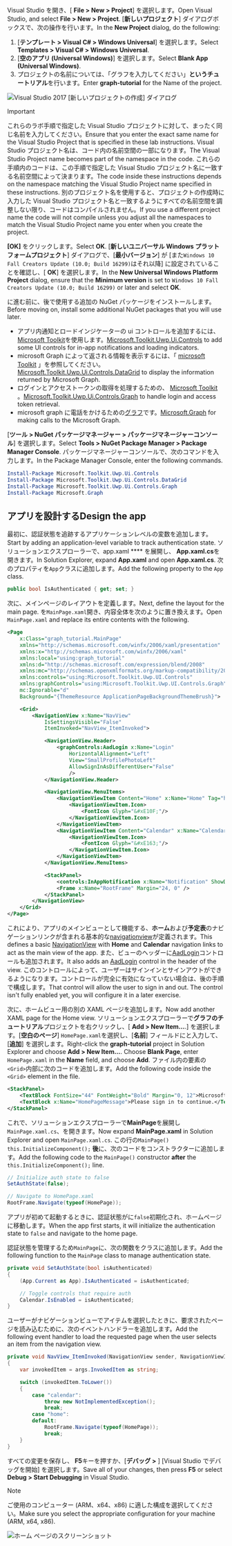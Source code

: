 <!-- markdownlint-disable MD002 MD041 -->

<span data-ttu-id="3c502-101">Visual Studio を開き、[ **File > New > Project**] を選択します。</span><span class="sxs-lookup"><span data-stu-id="3c502-101">Open Visual Studio, and select **File > New > Project**.</span></span> <span data-ttu-id="3c502-102">[**新しいプロジェクト**] ダイアログボックスで、次の操作を行います。</span><span class="sxs-lookup"><span data-stu-id="3c502-102">In the **New Project** dialog, do the following:</span></span>

1. <span data-ttu-id="3c502-103">[**テンプレート > Visual C# > Windows Universal**] を選択します。</span><span class="sxs-lookup"><span data-stu-id="3c502-103">Select **Templates > Visual C# > Windows Universal**.</span></span>
1. <span data-ttu-id="3c502-104">[**空のアプリ (Universal Windows)**] を選択します。</span><span class="sxs-lookup"><span data-stu-id="3c502-104">Select **Blank App (Universal Windows)**.</span></span>
1. <span data-ttu-id="3c502-105">プロジェクトの名前については、「グラフを入力してください」**というチュートリアル**を行います。</span><span class="sxs-lookup"><span data-stu-id="3c502-105">Enter **graph-tutorial** for the Name of the project.</span></span>

![Visual Studio 2017 [新しいプロジェクトの作成] ダイアログ](./images/vs-newproj-01.png)

> [!IMPORTANT]
> <span data-ttu-id="3c502-107">これらのラボ手順で指定した Visual Studio プロジェクトに対して、まったく同じ名前を入力してください。</span><span class="sxs-lookup"><span data-stu-id="3c502-107">Ensure that you enter the exact same name for the Visual Studio Project that is specified in these lab instructions.</span></span> <span data-ttu-id="3c502-108">Visual Studio プロジェクト名は、コード内の名前空間の一部になります。</span><span class="sxs-lookup"><span data-stu-id="3c502-108">The Visual Studio Project name becomes part of the namespace in the code.</span></span> <span data-ttu-id="3c502-109">これらの手順内のコードは、この手順で指定した Visual Studio プロジェクト名に一致する名前空間によって決まります。</span><span class="sxs-lookup"><span data-stu-id="3c502-109">The code inside these instructions depends on the namespace matching the Visual Studio Project name specified in these instructions.</span></span> <span data-ttu-id="3c502-110">別のプロジェクト名を使用すると、プロジェクトの作成時に入力した Visual Studio プロジェクト名と一致するようにすべての名前空間を調整しない限り、コードはコンパイルされません。</span><span class="sxs-lookup"><span data-stu-id="3c502-110">If you use a different project name the code will not compile unless you adjust all the namespaces to match the Visual Studio Project name you enter when you create the project.</span></span>

<span data-ttu-id="3c502-111">**[OK]** をクリックします。</span><span class="sxs-lookup"><span data-stu-id="3c502-111">Select **OK**.</span></span> <span data-ttu-id="3c502-112">[**新しいユニバーサル Windows プラットフォームプロジェクト**] ダイアログで、[**最小バージョン**] が [また`Windows 10 Fall Creators Update (10.0; Build 16299)`はそれ以降] に設定されていることを確認し、[ **OK**] を選択します。</span><span class="sxs-lookup"><span data-stu-id="3c502-112">In the **New Universal Windows Platform Project** dialog, ensure that the **Minimum version** is set to `Windows 10 Fall Creators Update (10.0; Build 16299)` or later and select **OK**.</span></span>

<span data-ttu-id="3c502-113">に進む前に、後で使用する追加の NuGet パッケージをインストールします。</span><span class="sxs-lookup"><span data-stu-id="3c502-113">Before moving on, install some additional NuGet packages that you will use later.</span></span>

- <span data-ttu-id="3c502-114">アプリ内通知とロードインジケーターの ui コントロールを追加するには、 [Microsoft Toolkit](https://www.nuget.org/packages/Microsoft.Toolkit.Uwp.Ui.Controls/)を使用します。</span><span class="sxs-lookup"><span data-stu-id="3c502-114">[Microsoft.Toolkit.Uwp.Ui.Controls](https://www.nuget.org/packages/Microsoft.Toolkit.Uwp.Ui.Controls/) to add some UI controls for in-app notifications and loading indicators.</span></span>
- <span data-ttu-id="3c502-115">microsoft Graph によって返される情報を表示するには、「 [microsoft Toolkit](https://www.nuget.org/packages/Microsoft.Toolkit.Uwp.Ui.Controls.DataGrid/) 」を参照してください。</span><span class="sxs-lookup"><span data-stu-id="3c502-115">[Microsoft.Toolkit.Uwp.Ui.Controls.DataGrid](https://www.nuget.org/packages/Microsoft.Toolkit.Uwp.Ui.Controls.DataGrid/) to display the information returned by Microsoft Graph.</span></span>
- <span data-ttu-id="3c502-116">ログインとアクセストークンの取得を処理するための、 [Microsoft Toolkit](https://www.nuget.org/packages/Microsoft.Toolkit.Uwp.Ui.Controls.Graph/) 。</span><span class="sxs-lookup"><span data-stu-id="3c502-116">[Microsoft.Toolkit.Uwp.Ui.Controls.Graph](https://www.nuget.org/packages/Microsoft.Toolkit.Uwp.Ui.Controls.Graph/) to handle login and access token retrieval.</span></span>
- <span data-ttu-id="3c502-117">microsoft graph に電話をかけるための[グラフ](https://www.nuget.org/packages/Microsoft.Graph/)です。</span><span class="sxs-lookup"><span data-stu-id="3c502-117">[Microsoft.Graph](https://www.nuget.org/packages/Microsoft.Graph/) for making calls to the Microsoft Graph.</span></span>

<span data-ttu-id="3c502-118">[**ツール > NuGet パッケージマネージャー > パッケージマネージャーコンソール**] を選択します。</span><span class="sxs-lookup"><span data-stu-id="3c502-118">Select **Tools > NuGet Package Manager > Package Manager Console**.</span></span> <span data-ttu-id="3c502-119">パッケージマネージャーコンソールで、次のコマンドを入力します。</span><span class="sxs-lookup"><span data-stu-id="3c502-119">In the Package Manager Console, enter the following commands.</span></span>

```Powershell
Install-Package Microsoft.Toolkit.Uwp.Ui.Controls
Install-Package Microsoft.Toolkit.Uwp.Ui.Controls.DataGrid
Install-Package Microsoft.Toolkit.Uwp.Ui.Controls.Graph
Install-Package Microsoft.Graph
```

## <a name="design-the-app"></a><span data-ttu-id="3c502-120">アプリを設計する</span><span class="sxs-lookup"><span data-stu-id="3c502-120">Design the app</span></span>

<span data-ttu-id="3c502-121">最初に、認証状態を追跡するアプリケーションレベルの変数を追加します。</span><span class="sxs-lookup"><span data-stu-id="3c502-121">Start by adding an application-level variable to track authentication state.</span></span> <span data-ttu-id="3c502-122">ソリューションエクスプローラーで、app.xaml \*\*\*\* を展開し、 **App.xaml.cs**を開きます。</span><span class="sxs-lookup"><span data-stu-id="3c502-122">In Solution Explorer, expand **App.xaml** and open **App.xaml.cs**.</span></span> <span data-ttu-id="3c502-123">次のプロパティを`App`クラスに追加します。</span><span class="sxs-lookup"><span data-stu-id="3c502-123">Add the following property to the `App` class.</span></span>

```cs
public bool IsAuthenticated { get; set; }
```

<span data-ttu-id="3c502-124">次に、メインページのレイアウトを定義します。</span><span class="sxs-lookup"><span data-stu-id="3c502-124">Next, define the layout for the main page.</span></span> <span data-ttu-id="3c502-125">を`MainPage.xaml`開き、内容全体を次のように置き換えます。</span><span class="sxs-lookup"><span data-stu-id="3c502-125">Open `MainPage.xaml` and replace its entire contents with the following.</span></span>

```xml
<Page
    x:Class="graph_tutorial.MainPage"
    xmlns="http://schemas.microsoft.com/winfx/2006/xaml/presentation"
    xmlns:x="http://schemas.microsoft.com/winfx/2006/xaml"
    xmlns:local="using:graph_tutorial"
    xmlns:d="http://schemas.microsoft.com/expression/blend/2008"
    xmlns:mc="http://schemas.openxmlformats.org/markup-compatibility/2006"
    xmlns:controls="using:Microsoft.Toolkit.Uwp.UI.Controls"
    xmlns:graphControls="using:Microsoft.Toolkit.Uwp.UI.Controls.Graph"
    mc:Ignorable="d"
    Background="{ThemeResource ApplicationPageBackgroundThemeBrush}">

    <Grid>
        <NavigationView x:Name="NavView"
            IsSettingsVisible="False"
            ItemInvoked="NavView_ItemInvoked">

            <NavigationView.Header>
                <graphControls:AadLogin x:Name="Login"
                    HorizontalAlignment="Left"
                    View="SmallProfilePhotoLeft"
                    AllowSignInAsDifferentUser="False"
                    />
            </NavigationView.Header>

            <NavigationView.MenuItems>
                <NavigationViewItem Content="Home" x:Name="Home" Tag="home">
                    <NavigationViewItem.Icon>
                        <FontIcon Glyph="&#xE10F;"/>
                    </NavigationViewItem.Icon>
                </NavigationViewItem>
                <NavigationViewItem Content="Calendar" x:Name="Calendar" Tag="calendar">
                    <NavigationViewItem.Icon>
                        <FontIcon Glyph="&#xE163;"/>
                    </NavigationViewItem.Icon>
                </NavigationViewItem>
            </NavigationView.MenuItems>

            <StackPanel>
                <controls:InAppNotification x:Name="Notification" ShowDismissButton="true" />
                <Frame x:Name="RootFrame" Margin="24, 0" />
            </StackPanel>
        </NavigationView>
    </Grid>
</Page>
```

<span data-ttu-id="3c502-126">これにより、アプリのメインビューとして機能する、**ホーム**および**予定表**のナビゲーションリンクが含まれる基本的な[navigationview](https://docs.microsoft.com/uwp/api/windows.ui.xaml.controls.navigationview)が定義されます。</span><span class="sxs-lookup"><span data-stu-id="3c502-126">This defines a basic [NavigationView](https://docs.microsoft.com/uwp/api/windows.ui.xaml.controls.navigationview) with **Home** and **Calendar** navigation links to act as the main view of the app.</span></span> <span data-ttu-id="3c502-127">また、ビューのヘッダーに[AadLogin](https://docs.microsoft.com/dotnet/api/microsoft.toolkit.uwp.ui.controls.graph.aadlogin?view=win-comm-toolkit-dotnet-stable)コントロールも追加されます。</span><span class="sxs-lookup"><span data-stu-id="3c502-127">It also adds an [AadLogin](https://docs.microsoft.com/dotnet/api/microsoft.toolkit.uwp.ui.controls.graph.aadlogin?view=win-comm-toolkit-dotnet-stable) control in the header of the view.</span></span> <span data-ttu-id="3c502-128">このコントロールによって、ユーザーはサインインとサインアウトができるようになります。コントロールが完全に有効になっていない場合は、後の手順で構成します。</span><span class="sxs-lookup"><span data-stu-id="3c502-128">That control will allow the user to sign in and out. The control isn't fully enabled yet, you will configure it in a later exercise.</span></span>

<span data-ttu-id="3c502-129">次に、ホームビュー用の別の XAML ページを追加します。</span><span class="sxs-lookup"><span data-stu-id="3c502-129">Now add another XAML page for the Home view.</span></span> <span data-ttu-id="3c502-130">ソリューションエクスプローラーで**グラフのチュートリアル**プロジェクトを右クリックし、[ **Add > New Item...**.] を選択します。[**空白のページ**] `HomePage.xaml`を選択し、[**名前**] フィールドにと入力して、[**追加**] を選択します。</span><span class="sxs-lookup"><span data-stu-id="3c502-130">Right-click the **graph-tutorial** project in Solution Explorer and choose **Add > New Item...**. Choose **Blank Page**, enter `HomePage.xaml` in the **Name** field, and choose **Add**.</span></span> <span data-ttu-id="3c502-131">ファイル内の要素の`<Grid>`内部に次のコードを追加します。</span><span class="sxs-lookup"><span data-stu-id="3c502-131">Add the following code inside the `<Grid>` element in the file.</span></span>

```xml
<StackPanel>
    <TextBlock FontSize="44" FontWeight="Bold" Margin="0, 12">Microsoft Graph UWP Tutorial</TextBlock>
    <TextBlock x:Name="HomePageMessage">Please sign in to continue.</TextBlock>
</StackPanel>
```

<span data-ttu-id="3c502-132">これで、ソリューションエクスプローラーで**MainPage**を展開し`MainPage.xaml.cs`、を開きます。</span><span class="sxs-lookup"><span data-stu-id="3c502-132">Now expand **MainPage.xaml** in Solution Explorer and open `MainPage.xaml.cs`.</span></span> <span data-ttu-id="3c502-133">この行の`MainPage()` `this.InitializeComponent();` **後**に、次のコードをコンストラクターに追加します。</span><span class="sxs-lookup"><span data-stu-id="3c502-133">Add the following code to the `MainPage()` constructor **after** the `this.InitializeComponent();` line.</span></span>

```cs
// Initialize auth state to false
SetAuthState(false);

// Navigate to HomePage.xaml
RootFrame.Navigate(typeof(HomePage));
```

<span data-ttu-id="3c502-134">アプリが初めて起動するときに、認証状態がに`false`初期化され、ホームページに移動します。</span><span class="sxs-lookup"><span data-stu-id="3c502-134">When the app first starts, it will initialize the authentication state to `false` and navigate to the home page.</span></span>

<span data-ttu-id="3c502-135">認証状態を管理するため`MainPage`に、次の関数をクラスに追加します。</span><span class="sxs-lookup"><span data-stu-id="3c502-135">Add the following function to the `MainPage` class to manage authentication state.</span></span>

```cs
private void SetAuthState(bool isAuthenticated)
{
    (App.Current as App).IsAuthenticated = isAuthenticated;

    // Toggle controls that require auth
    Calendar.IsEnabled = isAuthenticated;
}
```

<span data-ttu-id="3c502-136">ユーザーがナビゲーションビューでアイテムを選択したときに、要求されたページを読み込むために、次のイベントハンドラーを追加します。</span><span class="sxs-lookup"><span data-stu-id="3c502-136">Add the following event handler to load the requested page when the user selects an item from the navigation view.</span></span>

```cs
private void NavView_ItemInvoked(NavigationView sender, NavigationViewItemInvokedEventArgs args)
{
    var invokedItem = args.InvokedItem as string;

    switch (invokedItem.ToLower())
    {
        case "calendar":
            throw new NotImplementedException();
            break;
        case "home":
        default:
            RootFrame.Navigate(typeof(HomePage));
            break;
    }
}
```

<span data-ttu-id="3c502-137">すべての変更を保存し、 **F5**キーを押すか、[**デバッグ >** ] [Visual Studio でデバッグを開始] を選択します。</span><span class="sxs-lookup"><span data-stu-id="3c502-137">Save all of your changes, then press **F5** or select **Debug > Start Debugging** in Visual Studio.</span></span>

> [!NOTE]
> <span data-ttu-id="3c502-138">ご使用のコンピューター (ARM、x64、x86) に適した構成を選択してください。</span><span class="sxs-lookup"><span data-stu-id="3c502-138">Make sure you select the appropriate configuration for your machine (ARM, x64, x86).</span></span>

![ホーム ページのスクリーンショット](./images/create-app-01.png)
